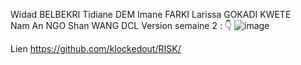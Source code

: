 Widad BELBEKRI
Tidiane DEM
Imane FARKI
Larissa GOKADI KWETE  
Nam An NGO
Shan WANG
DCL Version semaine 2 : 👇
![image](https://github.com/klockedout/RISK/assets/119540703/d7bb99e8-4528-40ce-b223-fb66449248dc)

Lien https://github.com/klockedout/RISK/
